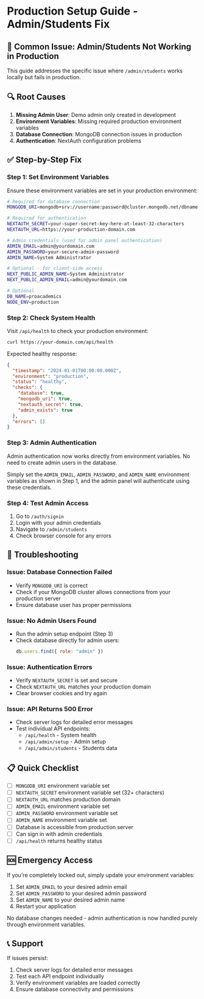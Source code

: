 # Production Setup Guide - Admin/Students Fix

## 🚨 Common Issue: Admin/Students Not Working in Production

This guide addresses the specific issue where `/admin/students` works locally but fails in production.

## 🔍 Root Causes

1. **Missing Admin User**: Demo admin only created in development
2. **Environment Variables**: Missing required production environment variables
3. **Database Connection**: MongoDB connection issues in production
4. **Authentication**: NextAuth configuration problems

## ✅ Step-by-Step Fix

### Step 1: Set Environment Variables

Ensure these environment variables are set in your production environment:

```bash
# Required for database connection
MONGODB_URI=mongodb+srv://username:password@cluster.mongodb.net/dbname

# Required for authentication
NEXTAUTH_SECRET=your-super-secret-key-here-at-least-32-characters
NEXTAUTH_URL=https://your-production-domain.com

# Admin credentials (used for admin panel authentication)
ADMIN_EMAIL=admin@yourdomain.com
ADMIN_PASSWORD=your-secure-admin-password
ADMIN_NAME=System Administrator

# Optional - for client-side access
NEXT_PUBLIC_ADMIN_NAME=System Administrator
NEXT_PUBLIC_ADMIN_EMAIL=admin@yourdomain.com

# Optional
DB_NAME=proacademics
NODE_ENV=production
```

### Step 2: Check System Health

Visit `/api/health` to check your production environment:

```bash
curl https://your-domain.com/api/health
```

Expected healthy response:
```json
{
  "timestamp": "2024-01-01T00:00:00.000Z",
  "environment": "production",
  "status": "healthy",
  "checks": {
    "database": true,
    "mongodb_uri": true,
    "nextauth_secret": true,
    "admin_exists": true
  },
  "errors": []
}
```

### Step 3: Admin Authentication

Admin authentication now works directly from environment variables. No need to create admin users in the database.

Simply set the `ADMIN_EMAIL`, `ADMIN_PASSWORD`, and `ADMIN_NAME` environment variables as shown in Step 1, and the admin panel will authenticate using these credentials.

### Step 4: Test Admin Access

1. Go to `/auth/signin`
2. Login with your admin credentials
3. Navigate to `/admin/students`
4. Check browser console for any errors

## 🔧 Troubleshooting

### Issue: Database Connection Failed
- Verify `MONGODB_URI` is correct
- Check if your MongoDB cluster allows connections from your production server
- Ensure database user has proper permissions

### Issue: No Admin Users Found
- Run the admin setup endpoint (Step 3)
- Check database directly for admin users:
  ```javascript
  db.users.find({ role: "admin" })
  ```

### Issue: Authentication Errors
- Verify `NEXTAUTH_SECRET` is set and secure
- Check `NEXTAUTH_URL` matches your production domain
- Clear browser cookies and try again

### Issue: API Returns 500 Error
- Check server logs for detailed error messages
- Test individual API endpoints:
  - `/api/health` - System health
  - `/api/admin/setup` - Admin setup
  - `/api/admin/students` - Students data

## 📋 Quick Checklist

- [ ] `MONGODB_URI` environment variable set
- [ ] `NEXTAUTH_SECRET` environment variable set (32+ characters)
- [ ] `NEXTAUTH_URL` matches production domain
- [ ] `ADMIN_EMAIL` environment variable set
- [ ] `ADMIN_PASSWORD` environment variable set
- [ ] `ADMIN_NAME` environment variable set
- [ ] Database is accessible from production server
- [ ] Can sign in with admin credentials
- [ ] `/api/health` returns healthy status

## 🆘 Emergency Access

If you're completely locked out, simply update your environment variables:

1. Set `ADMIN_EMAIL` to your desired admin email
2. Set `ADMIN_PASSWORD` to your desired admin password  
3. Set `ADMIN_NAME` to your desired admin name
4. Restart your application

No database changes needed - admin authentication is now handled purely through environment variables.

## 📞 Support

If issues persist:
1. Check server logs for detailed error messages
2. Test each API endpoint individually
3. Verify environment variables are loaded correctly
4. Ensure database connectivity and permissions 